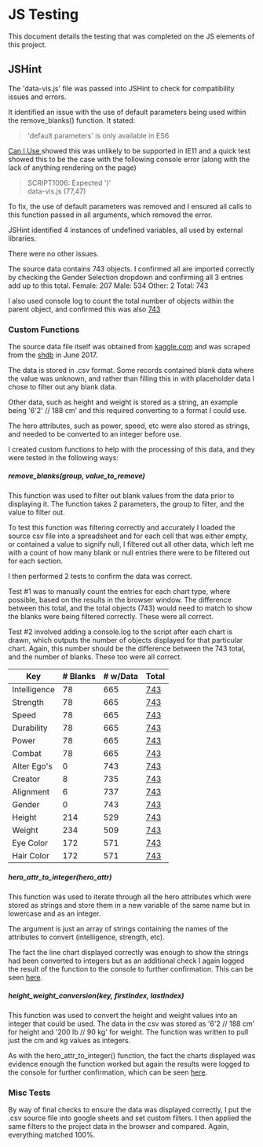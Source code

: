 # JS Testing

This document details the testing that was completed on the JS elements of this project.

## JSHint

The 'data-vis.js' file was passed into JSHint to check for compatibility issues and errors.

It identified an issue with the use of default parameters being used within the remove_blanks() function. It stated:

> 'default parameters' is only available in ES6

[Can I Use ](https://caniuse.com/#search=ECMAScript%202015 "ES6") showed this was unlikely to be supported in IE11 and a quick test showed this to be the case with the following console error (along with the lack of anything rendering on the page)

>SCRIPT1006: Expected ')'\
>data-vis.js (77,47)

To fix, the use of default parameters was removed and I ensured all calls to this function passed in all arguments, which removed the error.

JSHint identified 4 instances of undefined variables, all used by external libraries.

There were no other issues.


The source data contains 743 objects. I confirmed all are imported correctly by checking the Gender Selection dropdown and confirming all 3 entries add up to this total.
Female: 207
Male: 534
Other: 2
Total: 743

I also used console log to count the total number of objects within the parent object, and confirmed this was also <a href="images/all.png" target="_blank">743</a>


### Custom Functions 

The source data file itself was obtained from [kaggle.com](https://www.kaggle.com/ "Kaggle") and was scraped from the [shdb](https://www.superherodb.com/ "shdb") in June 2017.

The data is stored in .csv format. Some records contained blank data where the value was unknown, and rather than filling this in with placeholder data I chose to filter out any blank data.

Other data, such as height and weight is stored as a string, an example being '6'2' // 188 cm' and this required converting to a format I could use.

The hero attributes, such as power, speed, etc were also stored as strings, and needed to be converted to an integer before use.

I created custom functions to help with the processing of this data, and they were tested in the following ways:

##### remove_blanks(group, value_to_remove)

This function was used to filter out blank values from the data prior to displaying it. The function takes 2 parameters, the group to filter, and the value to filter out.

To test this function was filtering correctly and accurately I loaded the source csv file into a spreadsheet and for each cell that was either empty, or contained a value to signify null, I filtered out all other data, which left me with a count of how many blank or null entries there were to be filtered out for each section.

I then performed 2 tests to confirm the data was correct.

Test #1 was to manually count the entries for each chart type, where possible, based on the results in the browser window. The difference between this total, and the total objects (743) would need to match to show the blanks were being filtered correctly. These were all correct.

Test #2 involved adding a console.log to the script after each chart is drawn, which outputs the number of objects displayed for that particular chart. Again, this number should be the difference between the 743 total, and the number of blanks. These too were all correct.


| Key         |# Blanks|# w/Data|Total |
|-------------|------- |--------|------|
|Intelligence |78      |665     |<a href="images/int.png" target="_blank">743</a>|
|Strength     |78      |665     |<a href="images/str.png" target="_blank">743</a>|
|Speed        |78      |665     |<a href="images/spe.png" target="_blank">743</a>|
|Durability   |78      |665     |<a href="images/dur.png" target="_blank">743</a>|
|Power        |78      |665     |<a href="images/pow.png" target="_blank">743</a>|
|Combat       |78      |665     |<a href="images/com.png" target="_blank">743</a>|
|Alter Ego's  |0       |743     |<a href="images/alter_egos.png" target="_blank">743</a>|
|Creator      |8       |735     |<a href="images/creator.png" target="_blank">743</a>|
|Alignment    |6       |737     |<a href="images/alignment.png" target="_blank">743</a>|
|Gender       |0       |743     |<a href="images/gender.png" target="_blank">743</a>|
|Height       |214     |529     |<a href="images/height.png" target="_blank">743</a>|
|Weight       |234     |509     |<a href="images/weight.png" target="_blank">743</a>|
|Eye Color    |172     |571     |<a href="images/eyes.png" target="_blank">743</a>|
|Hair Color   |172     |571     |<a href="images/hair.png" target="_blank">743</a>|


##### hero_attr_to_integer(hero_attr)

This function was used to iterate through all the hero attributes which were stored as strings and store them in a new variable of the same name but in lowercase and as an integer.

The argument is just an array of strings containing the names of the attributes to convert (intelligence, strength, etc).

The fact the line chart displayed correctly was enough to show the strings had been converted to integers but as an additional check I again logged the result of the function to the console to further confirmation. This can be seen <a href="images/hero_attr.png" target="_blank">here</a>.

##### height_weight_conversion(key, firstIndex, lastIndex)

This function was used to convert the height and weight values into an integer that could be used. The data in the csv was stored as '6'2 // 188 cm' for height and '200 lb // 90 kg' for weight. The function was written to pull just the cm and kg values as integers.

As with the hero_attr_to_integer() function, the fact the charts displayed was evidence enough the function worked but again the results were logged to the console for further confirmation, which can be seen <a href="images/hw_conv.png" target="_blank">here</a>.

### Misc Tests

By way of final checks to ensure the data was displayed correctly, I put the .csv source file into google sheets and set custom filters. I then applied the same filters to the project data in the browser and compared. Again, everything matched 100%.